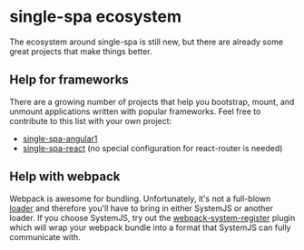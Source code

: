 # single-spa ecosystem
The ecosystem around single-spa is still new, but there are already some
great projects that make things better.

## Help for frameworks
There are a growing number of projects that help you bootstrap, mount,
and unmount applications written with popular frameworks. Feel free
to contribute to this list with your own project:

- [single-spa-angular1](https://github.com/CanopyTax/single-spa-angular1)
- [single-spa-react](https://github.com/CanopyTax/single-spa-react) (no special
  configuration for react-router is needed)

## Help with webpack
Webpack is awesome for bundling. Unfortunately, it's not a full-blown
[loader](https://whatwg.github.io/loader/) and therefore you'll have
to bring in either SystemJS or another loader. If you choose SystemJS,
try out the [webpack-system-register](https://github.com/CanopyTax/webpack-system-register)
plugin which will wrap your webpack bundle into a format that SystemJS
can fully communicate with.
